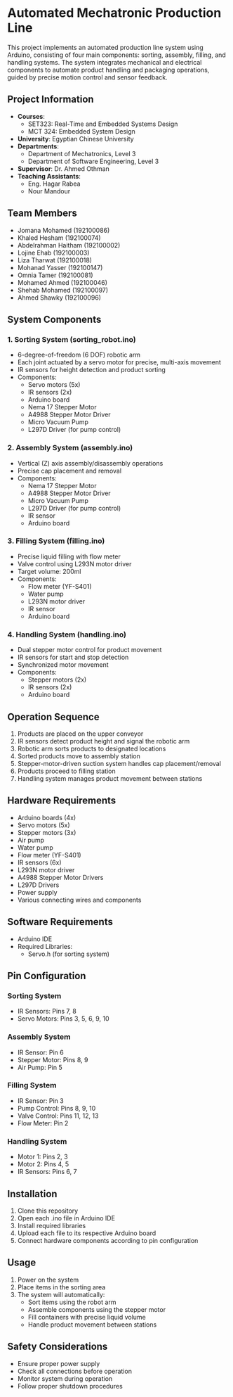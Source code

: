 # Automated Mechatronic Production Line

This project implements an automated production line system using Arduino, consisting of four main components: sorting, assembly, filling, and handling systems. The system integrates mechanical and electrical components to automate product handling and packaging operations, guided by precise motion control and sensor feedback.

## Project Information
- **Courses**: 
  - SET323: Real-Time and Embedded Systems Design
  - MCT 324: Embedded System Design
- **University**: Egyptian Chinese University
- **Departments**: 
  - Department of Mechatronics, Level 3
  - Department of Software Engineering, Level 3
- **Supervisor**: Dr. Ahmed Othman
- **Teaching Assistants**: 
  - Eng. Hagar Rabea
  - Nour Mandour

## Team Members
- Jomana Mohamed (192100086)
- Khaled Hesham (192100074)
- Abdelrahman Haitham (192100002)
- Lojine Ehab (192100003)
- Liza Tharwat (192100018)
- Mohanad Yasser (192100147)
- Omnia Tamer (192100081)
- Mohamed Ahmed (192100046)
- Shehab Mohamed (192100097)
- Ahmed Shawky (192100096)

## System Components

### 1. Sorting System (sorting_robot.ino)
- 6-degree-of-freedom (6 DOF) robotic arm
- Each joint actuated by a servo motor for precise, multi-axis movement
- IR sensors for height detection and product sorting
- Components:
  - Servo motors (5x)
  - IR sensors (2x)
  - Arduino board
  - Nema 17 Stepper Motor
  - A4988 Stepper Motor Driver
  - Micro Vacuum Pump
  - L297D Driver (for pump control)

### 2. Assembly System (assembly.ino)
- Vertical (Z) axis assembly/disassembly operations
- Precise cap placement and removal
- Components:
  - Nema 17 Stepper Motor
  - A4988 Stepper Motor Driver
  - Micro Vacuum Pump
  - L297D Driver (for pump control)
  - IR sensor
  - Arduino board

### 3. Filling System (filling.ino)
- Precise liquid filling with flow meter
- Valve control using L293N motor driver
- Target volume: 200ml
- Components:
  - Flow meter (YF-S401)
  - Water pump
  - L293N motor driver
  - IR sensor
  - Arduino board

### 4. Handling System (handling.ino)
- Dual stepper motor control for product movement
- IR sensors for start and stop detection
- Synchronized motor movement
- Components:
  - Stepper motors (2x)
  - IR sensors (2x)
  - Arduino board

## Operation Sequence
1. Products are placed on the upper conveyor
2. IR sensors detect product height and signal the robotic arm
3. Robotic arm sorts products to designated locations
4. Sorted products move to assembly station
5. Stepper-motor-driven suction system handles cap placement/removal
6. Products proceed to filling station
7. Handling system manages product movement between stations

## Hardware Requirements
- Arduino boards (4x)
- Servo motors (5x)
- Stepper motors (3x)
- Air pump
- Water pump
- Flow meter (YF-S401)
- IR sensors (6x)
- L293N motor driver
- A4988 Stepper Motor Drivers
- L297D Drivers
- Power supply
- Various connecting wires and components

## Software Requirements
- Arduino IDE
- Required Libraries:
  - Servo.h (for sorting system)

## Pin Configuration

### Sorting System
- IR Sensors: Pins 7, 8
- Servo Motors: Pins 3, 5, 6, 9, 10

### Assembly System
- IR Sensor: Pin 6
- Stepper Motor: Pins 8, 9
- Air Pump: Pin 5

### Filling System
- IR Sensor: Pin 3
- Pump Control: Pins 8, 9, 10
- Valve Control: Pins 11, 12, 13
- Flow Meter: Pin 2

### Handling System
- Motor 1: Pins 2, 3
- Motor 2: Pins 4, 5
- IR Sensors: Pins 6, 7

## Installation
1. Clone this repository
2. Open each .ino file in Arduino IDE
3. Install required libraries
4. Upload each file to its respective Arduino board
5. Connect hardware components according to pin configuration

## Usage
1. Power on the system
2. Place items in the sorting area
3. The system will automatically:
   - Sort items using the robot arm
   - Assemble components using the stepper motor
   - Fill containers with precise liquid volume
   - Handle product movement between stations

## Safety Considerations
- Ensure proper power supply
- Check all connections before operation
- Monitor system during operation
- Follow proper shutdown procedures 